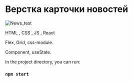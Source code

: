 # Верстка карточки новостей
![News_test](https://user-images.githubusercontent.com/100845659/193721247-e82258a1-f485-445e-b0f1-b0cd2c265eda.png)

HTML , CSS , JS , React


Flex, Grid, css-module.


Component, useState.



In the project directory, you can run:

### `npm start`
